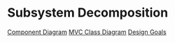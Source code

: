 # Subsystem Decomposition

[Component Diagram](https://apollon.ase.in.tum.de/a8zs7eT8NUZGtHnrINf5?view=COLLABORATE)
[MVC Class Diagram](https://apollon.ase.in.tum.de/SluNlFE3Ufk6njpyf3p4?view=EDIT)
[Design Goals](https://docs.google.com/document/d/1YZUQqmaP0ri6AtQkgaWqxhBHRtvRCSzjRLqNFX_a8aQ/edit?usp=sharing)
